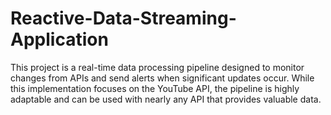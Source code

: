 # Reactive-Data-Streaming-Application
This project is a real-time data processing pipeline designed to monitor changes from APIs and send alerts when significant updates occur. While this implementation focuses on the YouTube API, the pipeline is highly adaptable and can be used with nearly any API that provides valuable data.
